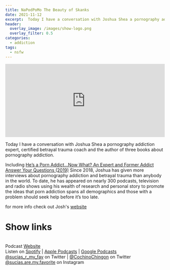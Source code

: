 ```yaml
---
title: NaPodPoMo The Beauty of Skanks
date: 2021-11-12
excerpt:  Today I have a conversation with Joshua Shea a pornography addiction expert, certified betrayal trauma coach and the author of three books about pornography addiction.
header:
  overlay_image: /images/show-logo.png
  overlay_filter: 0.5
categories: 
  - addiction
tags:
  - nsfw
---
```

<iframe src='https://open.spotify.com/embed/episode/4PNB2ShKEqETqYXw7q2FbT' width='100%' height='232' frameborder='0' allowtransparency='true' allow='encrypted-media'></iframe>

Today I have a conversation with Joshua Shea a pornography addiction expert, certified betrayal trauma coach and the author of three books about pornography addiction.

Including [He’s a Porn Addict…Now What? An Expert and Former Addict Answer Your Questions (2019)](https://www.amazon.com/Hes-Porn-Addict-Now-What/dp/1950328031) Since 2018, Joshua has given more interviews about pornography addiction and betrayal trauma than anybody in the world. To date, he has appeared on nearly 300 podcasts, television and radio shows using his wealth of research and personal story to promote the ideas that porn addiction spans all demographics and those with a problem should seek help before it’s too late.

for more info check out Josh's [website](https://paddictrecovery.com)

# Show links

<br> Podcast [Website](https://sucias.xyz)  <a href='https://sucias.xyz'><i class='fas fa-link'></i></a>
<br> Listen on [Spotify](https://open.spotify.com/show/3XjoipCU3QzeIaQAAQpBdW)  <a href='https://open.spotify.com/show/3XjoipCU3QzeIaQAAQpBdW'><i class='fab fa-spotify'></i></a> | [Apple Podcasts](https://podcasts.apple.com/us/podcast/sucias-are-my-favorite/id1548173787)<i class='fas fa-podcast'></i> | [Google Podcasts](https://podcasts.google.com/feed/aHR0cHM6Ly9hbmNob3IuZm0vcy80MjI0YzYzYy9wb2RjYXN0L3Jzcw)  <a href='https://podcasts.google.com/feed/aHR0cHM6Ly9hbmNob3IuZm0vcy80MjI0YzYzYy9wb2RjYXN0L3Jzcw'><i class='fab fa-google-play'></i></a>
<br> [@sucias_r_my_fav](https://twitter.com/sucias_r_my_fav) on Twitter  <a href='https://twitter.com/sucias_r_my_fav'><i class='fab fa-twitter'></i></a> |  [@CochinoChingon](https://twitter.com/cochinochingon) on Twitter <a href='https://twitter.com/cochinochingon'><i class='fab fa-twitter'></i></a>
<br> [@sucias.are.my.favorite](https://instagram.com/sucias.are.my.favorite) on Instagram  <a href='https://www.instagram.com/sucias.are.my.favorite'><i class='fa-brands fa-instagram-square'></i></a>
